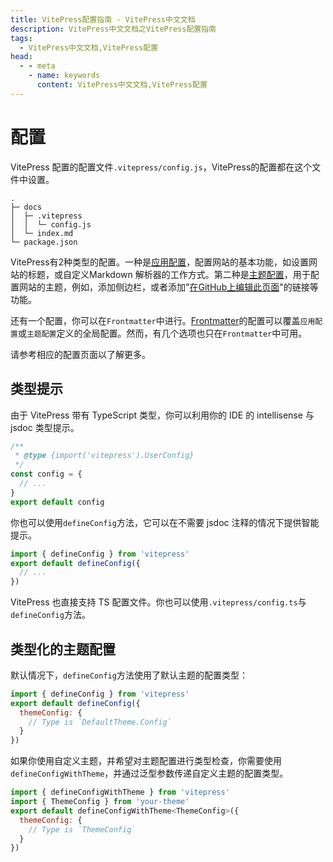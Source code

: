 ```yaml
---
title: VitePress配置指南 - VitePress中文文档
description: VitePress中文文档之VitePress配置指南
tags: 
  - VitePress中文文档,VitePress配置
head:
  - - meta
    - name: keywords
      content: VitePress中文文档,VitePress配置
---
```


# 配置

VitePress 配置的配置文件`.vitepress/config.js`，VitePress的配置都在这个文件中设置。

```
.
├─ docs
│  ├─ .vitepress
│  │  └─ config.js
│  └─ index.md
└─ package.json
```

VitePress有2种类型的配置。一种是[应用配置](/vitepress-cn/config-app)，配置网站的基本功能，如设置网站的标题，或自定义Markdown 解析器的工作方式。第二种是[主题配置](/vitepress-cn/config-theme)，用于配置网站的主题，例如，添加侧边栏，或者添加"[在GitHub上编辑此页面](/vitepress-cn/theme-edit-link)"的链接等功能。

还有一个配置，你可以在`Frontmatter`中进行。[Frontmatter](/vitepress-cn/config-frontmatter)的配置可以覆盖`应用配置`或`主题配置`定义的全局配置。然而，有几个选项也只在`Frontmatter`中可用。

请参考相应的配置页面以了解更多。

## 类型提示

由于 VitePress 带有 TypeScript 类型，你可以利用你的 IDE 的 intellisense 与 jsdoc 类型提示。

```js
/**
 * @type {import('vitepress').UserConfig}
 */
const config = {
  // ...
}
export default config
```

你也可以使用`defineConfig`方法，它可以在不需要 jsdoc 注释的情况下提供智能提示。

```js
import { defineConfig } from 'vitepress'
export default defineConfig({
  // ...
})
```

VitePress 也直接支持 TS 配置文件。你也可以使用`.vitepress/config.ts`与`defineConfig`方法。

## 类型化的主题配置

默认情况下，`defineConfig`方法使用了默认主题的配置类型：

```js
import { defineConfig } from 'vitepress'
export default defineConfig({
  themeConfig: {
    // Type is `DefaultTheme.Config`
  }
})
```

如果你使用自定义主题，并希望对主题配置进行类型检查，你需要使用`defineConfigWithTheme`，并通过泛型参数传递自定义主题的配置类型。

```js
import { defineConfigWithTheme } from 'vitepress'
import { ThemeConfig } from 'your-theme'
export default defineConfigWithTheme<ThemeConfig>({
  themeConfig: {
    // Type is `ThemeConfig`
  }
})
```